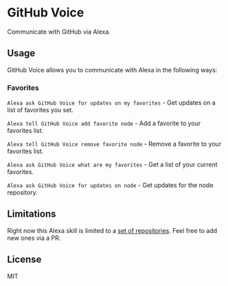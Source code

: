 # GitHub Voice

Communicate with GitHub via Alexa.

## Usage

GitHub Voice allows you to communicate with Alexa in the following ways:

### Favorites

`Alexa ask GitHub Voice for updates on my favorites` - Get updates on a list of favorites you set.

`Alexa tell GitHub Voice add favorite node` - Add a favorite to your favorites list.

`Alexa tell GitHub Voice remove favorite node` - Remove a favorite to your favorites list.

`Alexa ask GitHub Voice what are my favorites` - Get a list of your current favorites.

`Alexa ask GitHub Voice for updates on node` - Get updates for the node repository.

## Limitations

Right now this Alexa skill is limited to a [set of repositories](https://github.com/tlovett1/github-voice/blob/master/lambda/custom/data/repos.json). Feel free to add new ones via a PR.

## License

MIT
